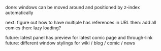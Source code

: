done: windows can be moved around and positioned by z-index automatically

next: figure out how to have multiple has references in URL
then: add all comics
then: lazy loading?

future: latest panel has preview for latest comic page and through-link
future: different window stylings for wiki / blog / comic / news